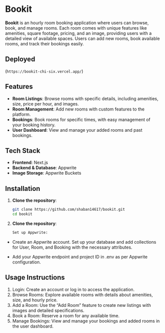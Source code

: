 # Bookit

**Bookit** is an hourly room booking application where users can browse, book, and manage rooms. Each room comes with unique features like amenities, square footage, pricing, and an image, providing users with a detailed view of available spaces. Users can add new rooms, book available rooms, and track their bookings easily.

## Deployed

(`https://bookit-chi-six.vercel.app/`)

## Features

- **Room Listings**: Browse rooms with specific details, including amenities, size, price per hour, and images.
- **Room Management**: Add new rooms with custom features to the platform.
- **Bookings**: Book rooms for specific times, with easy management of your booking history.
- **User Dashboard**: View and manage your added rooms and past bookings.

## Tech Stack

- **Frontend**: Next.js
- **Backend & Database**: Appwrite
- **Image Storage**: Appwrite Buckets

## Installation

1. **Clone the repository**:
   ```bash
   git clone https://github.com/shaban14617/bookit.git
   cd bookit
2. **Clone the repository**:
   ```bash
   Set up Appwrite:

- Create an Appwrite account.
Set up your database and add collections for User, Room, and Booking with the necessary attributes.

   
- Add your Appwrite endpoint and project ID in .env as per Appwrite configuration.

## Usage Instructions
  
1. Login: Create an account or log in to access the application.
2. Browse Rooms: Explore available rooms with details about amenities, size, and hourly price.
3. Add a Room: Use the “Add Room” feature to create new listings with images and detailed specifications.
4. Book a Room: Reserve a room for any available time.
5. Manage Bookings: View and manage your bookings and added rooms in the user dashboard.
